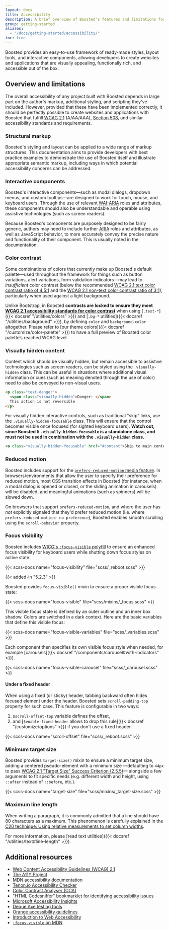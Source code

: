 ```yaml
---
layout: docs
title: Accessibility
description: A brief overview of Boosted's features and limitations for the creation of accessible content.
group: getting-started
aliases:
  - "/docs/getting-started/accessibility/"
toc: true
---
```


Boosted provides an easy-to-use framework of ready-made styles, layout tools, and interactive components, allowing developers to create websites and applications that are visually appealing, functionally rich, and accessible out of the box.

## Overview and limitations

The overall accessibility of any project built with Boosted depends in large part on the author's markup, additional styling, and scripting they've included. However, provided that these have been implemented correctly, it should be perfectly possible to create websites and applications with Boosted that fulfill [<abbr title="Web Content Accessibility Guidelines">WCAG</abbr> 2.1](https://www.w3.org/TR/WCAG/) (A/AA/AAA), [Section 508](https://www.section508.gov/), and similar accessibility standards and requirements.

### Structural markup

Boosted's styling and layout can be applied to a wide range of markup structures. This documentation aims to provide developers with best practice examples to demonstrate the use of Boosted itself and illustrate appropriate semantic markup, including ways in which potential accessibility concerns can be addressed.

### Interactive components

Boosted's interactive components—such as modal dialogs, dropdown menus, and custom tooltips—are designed to work for touch, mouse, and keyboard users. Through the use of relevant [<abbr title="Web Accessibility Initiative">WAI</abbr>-<abbr title="Accessible Rich Internet Applications">ARIA</abbr>](https://www.w3.org/WAI/standards-guidelines/aria/) roles and attributes, these components should also be understandable and operable using assistive technologies (such as screen readers).

Because Boosted's components are purposely designed to be fairly generic, authors may need to include further <abbr title="Accessible Rich Internet Applications">ARIA</abbr> roles and attributes, as well as JavaScript behavior, to more accurately convey the precise nature and functionality of their component. This is usually noted in the documentation.

### Color contrast

<!-- Boosted mod -->
Some combinations of colors that currently make up Boosted's default palette—used throughout the framework for things such as button variations, alert variations, form validation indicators—may lead to *insufficient* color contrast (below the recommended [WCAG 2.1 text color contrast ratio of 4.5:1](https://www.w3.org/TR/WCAG/#contrast-minimum) and the [WCAG 2.1 non-text color contrast ratio of 3:1](https://www.w3.org/TR/WCAG21/#non-text-contrast)), particularly when used against a light background.

Unlike Bootstrap, in Boosted **contrasts are locked to ensure they meet [WCAG 2.1 accessibility standards for color contrast](https://www.w3.org/TR/WCAG21/#contrast-minimum)** when using [`.text-*`]({{< docsref "/utilities/colors" >}}) and [`.bg-*` utilities]({{< docsref "/utilities/background" >}}), by defining `color` and `background-color` altogether. Please refer to [our theme colors]({{< docsref "/customize/color-palette" >}}) to have a full preview of Boosted color palette’s reached WCAG level.
<!-- end mod -->

### Visually hidden content

Content which should be visually hidden, but remain accessible to assistive technologies such as screen readers, can be styled using the `.visually-hidden` class. This can be useful in situations where additional visual information or cues (such as meaning denoted through the use of color) need to also be conveyed to non-visual users.

```html
<p class="text-danger">
  <span class="visually-hidden">Danger: </span>
  This action is not reversible
</p>
```

For visually hidden interactive controls, such as traditional "skip" links, use the `.visually-hidden-focusable` class. This will ensure that the control becomes visible once focused (for sighted keyboard users). **Watch out, since Boosted 5 `.visually-hidden-focusable` is a standalone class, and must not be used in combination with the `.visually-hidden` class.**

```html
<a class="visually-hidden-focusable" href="#content">Skip to main content</a>
```

### Reduced motion

Boosted includes support for the [`prefers-reduced-motion` media feature](https://www.w3.org/TR/mediaqueries-5/#prefers-reduced-motion). In browsers/environments that allow the user to specify their preference for reduced motion, most CSS transition effects in Boosted (for instance, when a modal dialog is opened or closed, or the sliding animation in carousels) will be disabled, and meaningful animations (such as spinners) will be slowed down.

On browsers that support `prefers-reduced-motion`, and where the user has *not* explicitly signaled that they'd prefer reduced motion (i.e. where `prefers-reduced-motion: no-preference`), Boosted enables smooth scrolling using the `scroll-behavior` property.

<!-- Boosted mod -->
### Focus visibility

Boosted includes [WICG's `:focus-visible` polyfill](https://github.com/WICG/focus-visible) to ensure an enhanced focus visibility for keyboard users while shutting down focus styles on active state.

{{< scss-docs name="focus-visibility" file="scss/_reboot.scss" >}}

{{< added-in "5.2.3" >}}

Boosted provides `focus-visible()` mixin to ensure a proper visible focus state:

{{< scss-docs name="focus-visible" file="scss/mixins/_focus.scss" >}}

This visible focus state is defined by an outer outline and an inner box shadow. Colors are switched in a dark context. Here are the basic variables that define this visible focus:

{{< scss-docs name="focus-visible-variables" file="scss/_variables.scss" >}}

Each component then specifies its own visible focus style when needed, for example [carousels]({{< docsref "/components/carousel#with-indicators" >}}).

{{< scss-docs name="focus-visible-carousel" file="scss/_carousel.scss" >}}

#### Under a fixed header

When using a fixed (or sticky) header, tabbing backward often hides focused element under the header. Boosted sets `scroll-padding-top` property for such case. This feature is configurable in two ways:

1. `$scroll-offset-top` variable defines the offset,
2. and [`$enable-fixed-header` allows to drop this rule]({{< docsref "/customize/options" >}}) if you don't use a fixed header.

{{< scss-docs name="scroll-offset" file="scss/_reboot.scss" >}}

### Minimum target size

Boosted provides `target-size()` mixin to ensure a minimum target size, adding a centered pseudo-element with a minimum size —defaulting to `44px` to pass [WCAG 2.1 "Target Size" Success Criterion (2.5.5)](https://www.w3.org/WAI/WCAG21/Understanding/target-size.html)— alongside a few arguments to fit specific needs (e.g. different width and height, using `::after` instead of `::before`, etc.).

{{< scss-docs name="target-size" file="scss/mixins/_target-size.scss" >}}

### Maximum line length

When writing a paragraph, it is commonly admitted that a line should have 80 characters as a maximum. This phenomenon is carefully explained in the [C20 technique: Using relative measurements to set column widths](https://www.w3.org/TR/2016/NOTE-WCAG20-TECHS-20161007/C20).

For more information, please [read text utilities]({{< docsref "/utilities/text#line-length" >}}).
<!-- End mod -->

## Additional resources

- [Web Content Accessibility Guidelines (WCAG) 2.1](https://www.w3.org/TR/WCAG/)
- [The A11Y Project](https://www.a11yproject.com/)
- [MDN accessibility documentation](https://developer.mozilla.org/en-US/docs/Web/Accessibility)
- [Tenon.io Accessibility Checker](https://tenon.io/)
- [Color Contrast Analyser (CCA)](https://www.tpgi.com/color-contrast-checker/)
- ["HTML Codesniffer" bookmarklet for identifying accessibility issues](https://github.com/squizlabs/HTML_CodeSniffer)
- [Microsoft Accessibility Insights](https://accessibilityinsights.io/)
- [Deque Axe testing tools](https://www.deque.com/axe/)
- [Orange accessibility guidelines](http://a11y-guidelines.orange.com/)
- [Introduction to Web Accessibility](https://www.w3.org/WAI/fundamentals/accessibility-intro/)
- [`:focus-visible` on MDN](https://developer.mozilla.org/en-US/docs/Web/CSS/:focus-visible)
